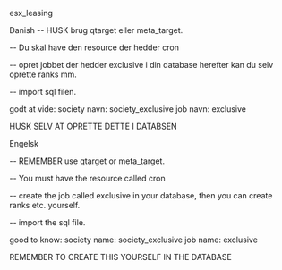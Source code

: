 esx_leasing

Danish
 -- HUSK brug qtarget eller meta_target.

 -- Du skal have den resource der hedder cron

 -- opret jobbet der hedder exclusive i din database herefter kan du selv oprette ranks mm.

 -- import sql filen.


godt at vide:
society navn: society_exclusive
job navn: exclusive


HUSK SELV AT OPRETTE DETTE I DATABSEN

Engelsk

  -- REMEMBER use qtarget or meta_target.

  -- You must have the resource called cron

  -- create the job called exclusive in your database, then you can create ranks etc. yourself.

  -- import the sql file.


good to know:
society name: society_exclusive
job name: exclusive


REMEMBER TO CREATE THIS YOURSELF IN THE DATABASE
